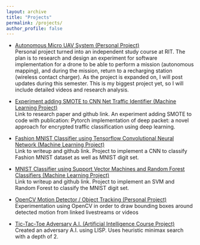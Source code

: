 ```yaml
---
layout: archive
title: "Projects"
permalink: /projects/
author_profile: false
---
```


- [Autonomous Micro UAV System (Personal Project)](https://github.com/ConorGagliardi/)<br>
Personal project turned into an independent study course at RIT. The plan is to research and design an experiment for 
software implementation for a drone to be able to perform a mission (autonomous mapping), and during the mission, 
return to a recharging station (wireless contact charger). As the project is expanded on, I will post updates during this
semester. This is my biggest project yet, so I will include detailed videos and research analysis.

- [Experiment adding SMOTE to CNN Net Traffic Identifier (Machine Learning Project)](https://conorgagliardi.com/projects/smoteproject)<br>
Link to research paper and github link. An experiment adding SMOTE to code with publication: Pytorch implementation 
of deep packet: a novel approach for encrypted traffic classification using deep learning.

- [Fashion MNIST Classifier using Tensorflow Convolutional Neural Network (Machine Learning
Project)](https://conorgagliardi.com/fashionMNISTproject/)<br>
Link to writeup and github link. Project to implement a CNN to classify Fashion MNIST dataset as well as MNIST digit set.

- [MNIST Classifier using Support Vector Machines and Random Forest Classifiers (Machine
Learning Project)](https://conorgagliardi/SVMRFproject/)<br>
Link to writeup and github link. Project to implement an SVM and Random Forest to classify the MNIST digit set.

- [OpenCV Motion Detector / Object Tracking (Personal Project)](https://github.com/ConorGagliardi/OpenCVPractice)<br>
Experimentation using OpenCV in order to draw bounding boxes around detected motion from linked livestreams or videos

- [Tic-Tac-Toe Adversary A.I. (Artificial Intelligence Course Project)](https://github.com/ConorGagliardi/TicTacToe-Adversary-AI)<br>
Created an adversary A.I. using LISP. Uses heuristic minimax search with a depth of 2.
